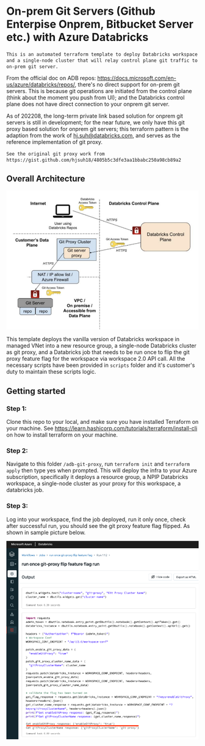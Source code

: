 # On-prem Git Servers (Github Enterpise Onprem, Bitbucket Server etc.) with Azure Databricks

```
This is an automated terraform template to deploy Databricks workspace and a single-node cluster that will relay control plane git traffic to on-prem git server.
```

From the official doc on ADB repos: https://docs.microsoft.com/en-us/azure/databricks/repos/, there's no direct support for on-prem git servers. This is because git operations are initiated from the control plane (think about the moment you push from UI); and the Databricks control plane does not have direct connection to your onprem git server. 

As of 202208, the long-term private link based solution for onprem git servers is still in development; for the near future, we only have this git proxy based solution for onprem git servers; this terraform pattern is the adaption from the work of hj.suh@databricks.com, and serves as the reference implementation of git proxy.

```
See the original git proxy work from https://gist.github.com/hjsuh18/4805b5c3dfe3aa1bbabc250a98cb89a2
```

## Overall Architecture

![alt text](https://raw.githubusercontent.com/databricks/terraform-databricks-examples/main/examples/adb-git-proxy/images/git-proxy.png?raw=true)

This template deploys the vanilla version of Databricks workspace in managed VNet into a new resource group, a single-node Databricks cluster as git proxy, and a Databricks job that needs to be run once to flip the git proxy feature flag for the workspace via workspace 2.0 API call. All the necessary scripts have been provided in `scripts` folder and it's customer's duty to maintain these scripts logic. 


## Getting started

### Step 1:

Clone this repo to your local, and make sure you have installed Terraform on your machine. See https://learn.hashicorp.com/tutorials/terraform/install-cli on how to install terraform on your machine.

### Step 2:

Navigate to this folder `/adb-git-proxy`, run `terraform init` and `terraform apply` then type yes when prompted. This will deploy the infra to your Azure subscription, specifically it deploys a resource group, a NPIP Databricks workspace, a single-node cluster as your proxy for this workspace, a databricks job.

### Step 3:

Log into your workspace, find the job deployed, run it only once, check after successful run, you should see the git proxy feature flag flipped. As shown in sample picture below.

![alt text](https://raw.githubusercontent.com/databricks/terraform-databricks-examples/main/examples/adb-git-proxy/images/git-proxy-job.png?raw=true)
